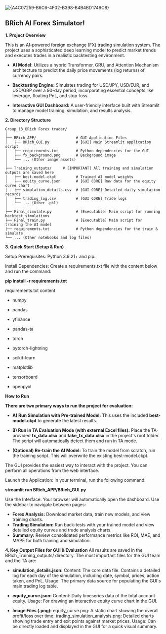 ![{A4C07259-B6C6-4F02-B398-B4B4BD1749C8}](https://github.com/user-attachments/assets/69d66efc-d544-4ff9-b1cf-d33c800493c5)

## BRich AI Forex Simulator!

**1. Project Overview**

 This is an AI-powered foreign exchange (FX) trading simulation system. The project uses a sophisticated deep learning model to predict market trends and executes trades in a realistic backtesting environment.

  * **AI Model:** Utilizes a hybrid Transformer, GRU, and Attention Mechanism architecture to predict the daily price movements (log returns) of currency pairs.

  * **Backtesting Engine:** Simulates trading for USD/JPY, USD/EUR, and USD/GBP over a 90-day period, incorporating essential concepts like leverage, floating PnL, and stop-loss.
  * **Interactive GUI Dashboard:** A user-friendly interface built with Streamlit to manage model training, simulation, and results analysis.


**2. Directory Structure**

```text
Group_13_BRich Forex trader/
│
├── BRich_APP/                  # GUI Application Files
│   ├── BRich_GUI.py            # [GUI] Main Streamlit application script
│   ├── requirements.txt        # Python dependencies for the GUI
│   ├── fx_background.png       # Background image
│   └── ... (Other image assets)
│
├── Training_outputs/     # [IMPORTANT] All training and simulation outputs are saved here
│   ├── best-model.ckpt         # Trained AI model weights 
│   ├── equity_curve.json       # [GUI CORE] Raw data for the equity curve chart 
│   ├── simulation_details.csv  # [GUI CORE] Detailed daily simulation records 
│   ├── trading_log.csv         # [GUI CORE] Trade logs
│   └── ... (Other .pkl) 
│
├── Final_simulate.py           # [Executable] Main script for running backtest simulations
├── Final_train.py              # [Executable] Main script for training the AI model
├── requirements.txt            # Python dependencies for the train & simulate
└── ... (Other notebooks and log files)
```



**3. Quick Start (Setup & Run)**

Setup
Prerequisites: Python 3.9.21+ and pip.

Install Dependencies: Create a requirements.txt file with the content below and run the command:

**pip install -r requirements.txt**

requirements.txt content

* numpy

* pandas

* yfinance

* pandas-ta

* torch

* pytorch-lightning

* scikit-learn

* matplotlib

* tensorboard

* openpyxl


**How to Run**

**There are two primary ways to run the project for evaluation:**

* **A) Run Simulation with Pre-trained Model:** This uses the included **best-model.ckpt** to generate the latest results.

* **B) Run in TA Evaluation Mode (with external Excel files):** Place the TA-provided **fx_data.xlsx** and **fake_fx_data.xlsx** in the project's root folder. The script will automatically detect them and run in TA mode.

* **(Optional) Re-train the AI Model:** To train the model from scratch, run the training script. This will overwrite the existing best-model.ckpt.

The GUI provides the easiest way to interact with the project. You can perform all operations from the web interface.

Launch the Application:
In your terminal, run the following command:

**streamlit run BRich_APP/BRich_GUI.py**

Use the Interface:
Your browser will automatically open the dashboard. Use the sidebar to navigate between pages:

* **Forex Analysis:** Download market data, train new models, and view training charts.
* **Trading Simulation:** Run back-tests with your trained model and view detailed equity curves and trade analysis charts.
* **Summary:** Review consolidated performance metrics like ROI, MAE, and MAPE for both training and simulation.




**4. Key Output Files for GUI & Evaluation**
All results are saved in the BRich_Training_outputs/ directory. The most important files for the GUI team and the TA are:

* **simulation_details.json:**
Content: The core data file. Contains a detailed log for each day of the simulation, including date, symbol, prices, action taken, and PnL.
Usage: The primary data source for populating the GUI's main trading log table.

* **equity_curve.json:**
Content: Daily timeseries data of the total account equity.
Usage: For drawing an interactive equity curve chart in the GUI.

* **Image Files (.png):**
equity_curve.png: A static chart showing the overall profit/loss over time.
trading_simulation_analysis.png: Detailed charts showing trade entry and exit points against market prices.
Usage: Can be directly loaded and displayed in the GUI for a quick visual summary.






